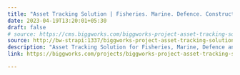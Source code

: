 ```yaml
---
title: "Asset Tracking Solution | Fisheries. Marine. Defence. Construction | Biggworks"
date: 2023-04-19T13:20:01+05:30
draft: false
# source: https://cms.biggworks.com/biggworks-project-asset-tracking-solution
source: http://bw-strapi:1337/biggworks-project-asset-tracking-solution
description: "Asset Tracking Solution for Fisheries, Marine, Defence and Construction Industries."
link: https://biggworks.com/projects/biggworks-project-asset-tracking-solution/

---
```



